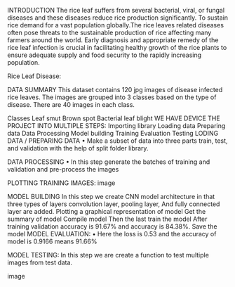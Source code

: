 INTRODUCTION
The rice leaf suffers from several bacterial, viral, or fungal diseases and these diseases reduce rice production significantly. To sustain rice demand for a vast population globally.The rice leaves related diseases often pose threats to the sustainable production of rice affecting many farmers around the world. Early diagnosis and appropriate remedy of the rice leaf infection is crucial in facilitating healthy growth of the rice plants to ensure adequate supply and food security to the rapidly increasing population.

Rice Leaf Disease:



DATA SUMMARY
This dataset contains 120 jpg images of disease infected rice leaves. The images are grouped into 3 classes based on the type of disease. There are 40 images in each class.

Classes
Leaf smut
Brown spot
Bacterial leaf blight
WE HAVE DEVICE THE PROJECT INTO MULTIPLE STEPS:
Importing library
Loading data
Preparing data
Data Processing
Model building
Training
Evaluation
Testing
LODING DATA / PREPARING DATA
• Make a subset of data into three parts train, test, and validation with the help of split folder library.

DATA PROCESSING
• In this step generate the batches of training and validation and pre-process the images

PLOTTING TRAINING IMAGES:
image

MODEL BUILDING
In this step we create CNN model architecture in that three types of layers convolution layer, pooling layer, And fully connected layer are added.
Plotting a graphical representation of model
Get the summary of model
Compile model
Then the last train the model
After training validation accuracy is 91.67% and accuracy is 84.38%.
Save the model
MODEL EVALUATION:
• Here the loss is 0.53 and the accuracy of model is 0.9166 means 91.66%

MODEL TESTING:
In this step we are create a function to test multiple images from test data.

image
